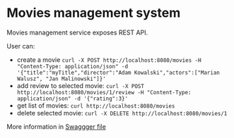 # Movies management system

Movies management service exposes REST API.

User can:
* create a movie
`curl -X POST http://localhost:8080/movies -H "Content-Type: application/json" -d '{"title":"myTitle","director":"Adam Kowalski","actors":["Marian Walusz", "Jan Malinowski"]}'`
* add review to selected movie:
`curl -X POST http://localhost:8080/movies/1/review -H "Content-Type: application/json" -d '{"rating":3}'`
* get list of movies:
`curl http://localhost:8080/movies`
* delete selected movie:
`curl -X DELETE http://localhost:8080/movies/1`

More information in [Swaggger file](swagger.yaml)
